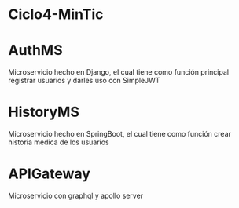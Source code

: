 # Ciclo4-MinTic

<h1>AuthMS</h1>
<p>Microservicio hecho en Django, el cual tiene como función principal registrar usuarios y darles uso con SimpleJWT</p>

<h1>HistoryMS</h1>
<p>Microservicio hecho en SpringBoot, el cual tiene como función crear historia medica de los usuarios</p>

<h1> APIGateway </h1>
<p> Microservicio con graphql y apollo server </p>
